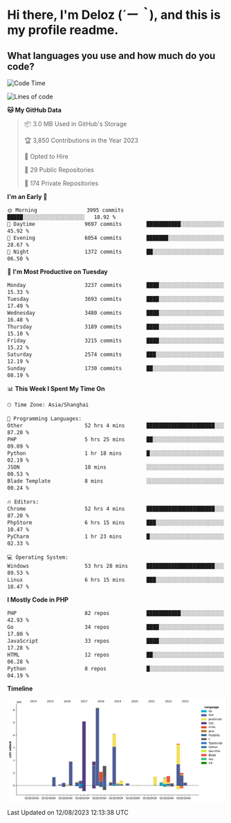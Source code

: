 # **Hi there, I'm Deloz (*´ー｀*), and this is my profile readme.**

## **What languages you use and how much do you code?**

<!--START_SECTION:waka-->
![Code Time](http://img.shields.io/badge/Code%20Time-2%2C123%20hrs%2056%20mins-blue)

![Lines of code](https://img.shields.io/badge/From%20Hello%20World%20I%27ve%20Written-31.5%20million%20lines%20of%20code-blue)

**🐱 My GitHub Data** 

> 📦 3.0 MB Used in GitHub's Storage 
 > 
> 🏆 3,850 Contributions in the Year 2023
 > 
> 💼 Opted to Hire
 > 
> 📜 29 Public Repositories 
 > 
> 🔑 174 Private Repositories 
 > 
**I'm an Early 🐤** 

```text
🌞 Morning                3995 commits        █████░░░░░░░░░░░░░░░░░░░░   18.92 % 
🌆 Daytime                9697 commits        ███████████░░░░░░░░░░░░░░   45.92 % 
🌃 Evening                6054 commits        ███████░░░░░░░░░░░░░░░░░░   28.67 % 
🌙 Night                  1372 commits        ██░░░░░░░░░░░░░░░░░░░░░░░   06.50 % 
```
📅 **I'm Most Productive on Tuesday** 

```text
Monday                   3237 commits        ████░░░░░░░░░░░░░░░░░░░░░   15.33 % 
Tuesday                  3693 commits        ████░░░░░░░░░░░░░░░░░░░░░   17.49 % 
Wednesday                3480 commits        ████░░░░░░░░░░░░░░░░░░░░░   16.48 % 
Thursday                 3189 commits        ████░░░░░░░░░░░░░░░░░░░░░   15.10 % 
Friday                   3215 commits        ████░░░░░░░░░░░░░░░░░░░░░   15.22 % 
Saturday                 2574 commits        ███░░░░░░░░░░░░░░░░░░░░░░   12.19 % 
Sunday                   1730 commits        ██░░░░░░░░░░░░░░░░░░░░░░░   08.19 % 
```


📊 **This Week I Spent My Time On** 

```text
🕑︎ Time Zone: Asia/Shanghai

💬 Programming Languages: 
Other                    52 hrs 4 mins       ██████████████████████░░░   87.20 % 
PHP                      5 hrs 25 mins       ██░░░░░░░░░░░░░░░░░░░░░░░   09.09 % 
Python                   1 hr 18 mins        █░░░░░░░░░░░░░░░░░░░░░░░░   02.19 % 
JSON                     18 mins             ░░░░░░░░░░░░░░░░░░░░░░░░░   00.53 % 
Blade Template           8 mins              ░░░░░░░░░░░░░░░░░░░░░░░░░   00.24 % 

🔥 Editors: 
Chrome                   52 hrs 4 mins       ██████████████████████░░░   87.20 % 
PhpStorm                 6 hrs 15 mins       ███░░░░░░░░░░░░░░░░░░░░░░   10.47 % 
PyCharm                  1 hr 23 mins        █░░░░░░░░░░░░░░░░░░░░░░░░   02.33 % 

💻 Operating System: 
Windows                  53 hrs 28 mins      ██████████████████████░░░   89.53 % 
Linux                    6 hrs 15 mins       ███░░░░░░░░░░░░░░░░░░░░░░   10.47 % 
```

**I Mostly Code in PHP** 

```text
PHP                      82 repos            ███████████░░░░░░░░░░░░░░   42.93 % 
Go                       34 repos            ████░░░░░░░░░░░░░░░░░░░░░   17.80 % 
JavaScript               33 repos            ████░░░░░░░░░░░░░░░░░░░░░   17.28 % 
HTML                     12 repos            ██░░░░░░░░░░░░░░░░░░░░░░░   06.28 % 
Python                   8 repos             █░░░░░░░░░░░░░░░░░░░░░░░░   04.19 % 
```



**Timeline**

![Lines of Code chart](https://raw.githubusercontent.com/deloz/deloz/main/assets/bar_graph.png)


 Last Updated on 12/08/2023 12:13:38 UTC
<!--END_SECTION:waka-->
